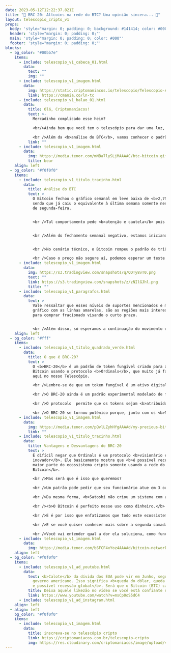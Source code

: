 ```yaml
---
date: 2023-05-12T12:22:37.821Z
title: "🤔 BRC-20: Altcoins na rede do BTC? Uma opinião sincera... 👀"
layout: telescopio_cripto_v1
props:
  body: 'style="margin: 0; padding: 0; background: #141414; color: #000"'
  header: 'style="margin: 0; padding: 0;"'
  main: 'style="margin: 0; padding: 0; color: #000"'
  footer: 'style="margin: 0; padding: 0;"'
blocks:
  - bg_color: "#00bb7e"
    items:
      - include: telescopio_v1_cabeca_01.html
        data:
          text: ""
          img: ""
      - include: telescopio_v1_imagem.html
        data:
          img: https://static.criptomaniacos.io/telescopio/Telescopio-Anuncio.png
          link: https://cmania.co/ln-tc
      - include: telescopio_v1_balao_01.html
        data:
          title: Olá, Criptomaníacos!
          text: >-
            Mercadinho complicado esse heim?

            <br/>Ainda bem que você tem o telescópio para dar uma luz, né?

            <br />Além da <b>análise do BTC</b>, vamos conhecer o padrão <b>BRC-20</b>, que é um dos causadores do aumento de taxas e da lentidão da rede do nosso precioso Bitcoin.
          link: ""
      - include: telescopio_v1_imagem.html
        data:
          img: https://media.tenor.com/mNBa7lySLjMAAAAC/btc-bitcoin.gif
          title: bear
    align: left
  - bg_color: "#f0f0f0"
    items:
      - include: telescopio_v1_titulo_tracinho.html
        data:
          title: Análise do BTC
          text: >
            O Bitcoin fechou o gráfico semanal em leve baixa de <b>2,75%</b>,
            sendo que já caiu o equivalente à última semana somente nesta manhã
            de segunda-feira. 


            <br />Tal comportamento pede <b>atenção e cautela</b> pois essa pode ser mais uma semana de uma <b>correção</b> que pode se intensificar.  


            <br />Além do fechamento semanal negativo, estamos iniciando uma <b>semana desafiadora no cenário macroeconômico</b>. Esses são dias menos voláteis que a semana anterior, mas as cotações podem sofrer, principalmente na quarta-feira, quando vai acontecer a divulgação da <b>inflação </b>dos Estados Unidos.


            <br />No cenário técnico, o Bitcoin rompeu o padrão de triângulo simétrico para baixo e agora aponta a direção rumo ao <b>27k</b>, que pode ser testado a qualquer momento e vai ser a região mais importante da semana. 

            <br />Caso o preço não segure aí, podemos esperar um teste na média de 100p no gráfico diário, atualmente na casa dos <b>$26.100</b>. 
      - include: telescopio_v1_imagem.html
        data:
          img: https://s3.tradingview.com/snapshots/q/QDTy8vT0.png
          text: ""
          link: https://s3.tradingview.com/snapshots/z/zNIlGJhl.png
          title: ""
      - include: telescopio_v1_paragrafos.html
        data:
          text: >
            Vale ressaltar que esses níveis de suportes mencionados e marcado no
            gráfico com as linhas amarelas, são as regiões mais interessantes
            para comprar fracionado visando o curto prazo. 


            <br />Além disso, só esperamos a continuação do movimento de alta, com o Bitcoin conseguindo superar novamente as linhas vermelhas entre  <b>$28.600 e $29.000</b>.
    align: left
  - bg_color: "#fff"
    items:
      - include: telescopio_v1_titulo_quadrado_verde.html
        data:
          title: O que é BRC-20?
          text: >
            O <b>BRC-20</b> é um padrão de token fungível criado para a rede
            Bitcoin usando o protocolo <b>Ordinals</b>, que muito já falamos
            aqui no nosso Telescópio.

            <br />Lembre-se de que um token fungível é um ativo digital que <b>pode ser trocado por outro ativo digital idêntico</b>. Então aqui a gente não está mais falando de criar coleções e itens de arte na rede, mas sim criar e transacionar <b>altcoins dentro da blockchain do BTC</b>.

            <br />O BRC-20 ainda é um padrão experimental modelado de forma que lembra o padrão <b>ERC-20 do Ethereum</b>, mas é mais simples e nem precisa de um contrato inteligente complexo como altcoins de outras redes.

            <br />O protocolo  permite que os tokens sejam <b>atribuídos a satoshis</b> e depois negociados ou trocados com outros, assim como com outros tokens.

            <br />O BRC-20 se tornou polêmico porque, junto com os <b>NFTs</b> que também são criados com o Ordinals, tem sido o principal <b>causador do aumento do preço das taxas da rede e a longa fila de espera</b> para se concluir transações. 
      - include: telescopio_v1_imagem.html
        data:
          img: https://media.tenor.com/pQvlLZyhHYgAAAAd/my-precious-bitcoin.gif
          link: ""
      - include: telescopio_v1_titulo_tracinho.html
        data:
          title: Vantagens e Desvantagens do BRC-20
          text: >
            É difícil negar que Ordinals é um protocolo <b>visionário e
            inovador</b>. Ele basicamente mostra que <b>é possível recriar a
            maior parte do ecossistema cripto somente usando a rede do
            Bitcoin</b>.

            <br />Mas será que é isso que queremos?

            <br />Um patrão pode pedir que seu funcionário atue em 3 ou 4 funções diferentes, mas será que ele vai ter o mesmo rendimento do que se ele estivesse<b> focado apenas em sua função principal</b>? E se pedirmos então o mesmo funcionário para fazer tarefas que ele não teve formação nem interesse para isso?

            <br />Da mesma forma, <b>Satoshi não criou um sistema com a intenção de abrigar todas as ideias e evoluções tecnológicas</b> atuais e futuras… ele só queria uma forma de dinheiro que funcionasse bem sem a dependência de intermediários ou controle de governos.

            <br /><b>O Bitcoin é perfeito nesse uso como dinheiro.</b>

            <br />E é por isso que enfatizamos que todo este ecossistema criado em torno do Bitcoin é <b>positivo</b>, mas que deve usar <b>redes paralelas</b> para isso, o que chamamos de <b>segundas camadas</b>.

            <br />E se você quiser conhecer mais sobre a segunda camada mais popular do Bitcoin, o time de Research da Criptomaníacos criou um relatório espetacular sobre a <b>Lightning Network</b>.

            <br />Você vai entender qual a dor ela soluciona, como funciona e conhecer aplicações reais! Para ler é <a href="https://cmania.co/ln-tc" target="_blank">só clicar aqui no link.</a>
      - include: telescopio_v1_imagem.html
        data:
          img: https://media.tenor.com/bSFCF4xYoz4AAAAd/bitcoin-network.gif
    align: left
  - bg_color: "#f0f0f0"
    items:
      - include: telescopio_v1_ad_youtube.html
        data:
          text: <b>Calote</b> da dívida dos EUA pode vir em Junho, segundo o próprio
            governo americano. Isso significa <b>queda do dólar, queda das ações
            e possível recessão global</b>. Será que o Bitcoin (BTC) cai junto?
          title: Deixa aquele likezão no vídeo se você está confiante no BTC!
          link: https://www.youtube.com/watch?v=msCp0oS5dC4
      - include: telescopio_v1_ad_instagram.html
    align: left
  - align: left
    bg_color: "#f0f0f0"
    items:
      - include: telescopio_v1_imagem.html
        data:
          title: inscreva-se no telescópio cripto
          link: https://criptomaniacos.com.br/telescopio-cripto
          img: https://res.cloudinary.com/criptomaniacos/image/upload/v1662133224/telescopio/inscreva-se-telescopio.png
---
```

